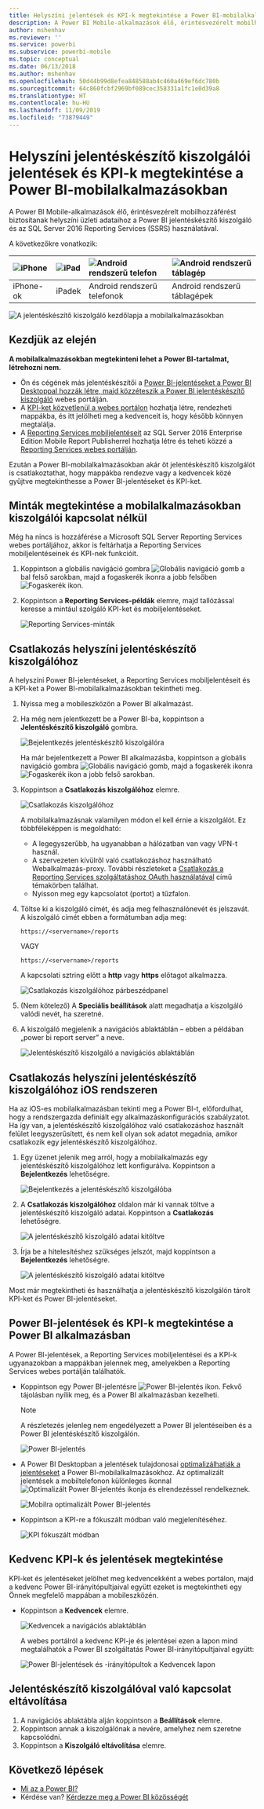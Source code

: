 ```yaml
---
title: Helyszíni jelentések és KPI-k megtekintése a Power BI-mobilalkalmazásokban
description: A Power BI Mobile-alkalmazások élő, érintésvezérelt mobilhozzáférést biztosítanak helyszíni üzleti adataihoz a Microsoft SQL Server Reporting Services és a Power BI jelentéskészítő kiszolgáló használatával.
author: mshenhav
ms.reviewer: ''
ms.service: powerbi
ms.subservice: powerbi-mobile
ms.topic: conceptual
ms.date: 06/13/2018
ms.author: mshenhav
ms.openlocfilehash: 50d44b99d8efea848588ab4c460a469ef6dc780b
ms.sourcegitcommit: 64c860fcbf2969bf089cec358331a1fc1e0d39a8
ms.translationtype: HT
ms.contentlocale: hu-HU
ms.lasthandoff: 11/09/2019
ms.locfileid: "73879449"
---
```

# <a name="view-on-premises-report-server-reports-and-kpis-in-the-power-bi-mobile-apps"></a>Helyszíni jelentéskészítő kiszolgálói jelentések és KPI-k megtekintése a Power BI-mobilalkalmazásokban

A Power BI Mobile-alkalmazások élő, érintésvezérelt mobilhozzáférést biztosítanak helyszíni üzleti adataihoz a Power BI jelentéskészítő kiszolgáló és az SQL Server 2016 Reporting Services (SSRS) használatával.

A következőkre vonatkozik:

| ![iPhone](./media/mobile-app-ssrs-kpis-mobile-on-premises-reports/iphone-logo-50-px.png) | ![iPad](./media/mobile-app-ssrs-kpis-mobile-on-premises-reports/ipad-logo-50-px.png) | ![Android rendszerű telefon](./media/mobile-app-ssrs-kpis-mobile-on-premises-reports/android-phone-logo-50-px.png) | ![Android rendszerű táblagép](./media/mobile-app-ssrs-kpis-mobile-on-premises-reports/android-tablet-logo-50-px.png) |
|:--- |:--- |:--- |:--- |
| iPhone-ok |iPadek |Android rendszerű telefonok |Android rendszerű táblagépek |


![A jelentéskészítő kiszolgáló kezdőlapja a mobilalkalmazásokban](./media/mobile-app-ssrs-kpis-mobile-on-premises-reports/power-bi-ipad-pbi-report-server-home.png)

## <a name="first-things-first"></a>Kezdjük az elején
**A mobilalkalmazásokban megtekinteni lehet a Power BI-tartalmat, létrehozni nem.**

* Ön és cégének más jelentéskészítői a [Power BI-jelentéseket a Power BI Desktoppal hozzák létre, majd közzéteszik a Power BI jelentéskészítő kiszolgáló](../../report-server/quickstart-create-powerbi-report.md) webes portálján. 
* A [KPI-ket közvetlenül a webes portálon](https://docs.microsoft.com/sql/reporting-services/working-with-kpis-in-reporting-services) hozhatja létre, rendezheti mappákba, és itt jelölheti meg a kedvenceit is, hogy később könnyen megtalálja. 
* A [Reporting Services mobiljelentéseit](https://docs.microsoft.com/sql/reporting-services/mobile-reports/create-mobile-reports-with-sql-server-mobile-report-publisher) az SQL Server 2016 Enterprise Edition Mobile Report Publisherrel hozhatja létre és teheti közzé a [Reporting Services webes portálján](https://docs.microsoft.com/sql/reporting-services/web-portal-ssrs-native-mode).  

Ezután a Power BI-mobilalkalmazásokban akár öt jelentéskészítő kiszolgálót is csatlakoztathat, hogy mappákba rendezve vagy a kedvencek közé gyűjtve megtekinthesse a Power BI-jelentéseket és KPI-ket. 

## <a name="explore-samples-in-the-mobile-apps-without-a-server-connection"></a>Minták megtekintése a mobilalkalmazásokban kiszolgálói kapcsolat nélkül
Még ha nincs is hozzáférése a Microsoft SQL Server Reporting Services webes portáljához, akkor is feltárhatja a Reporting Services mobiljelentéseinek és KPI-nek funkcióit. 

1. Koppintson a globális navigáció gombra ![Globális navigáció gomb](././media/mobile-app-ssrs-kpis-mobile-on-premises-reports/power-bi-iphone-global-nav-button.png) a bal felső sarokban, majd a fogaskerék ikonra a jobb felsőben ![Fogaskerék ikon](././media/mobile-app-ssrs-kpis-mobile-on-premises-reports/power-bi-ios-settings-icon.png).
2. Koppintson a **Reporting Services-példák** elemre, majd tallózással keresse a mintául szolgáló KPI-ket és mobiljelentéseket.
   
   ![Reporting Services-minták](./media/mobile-app-ssrs-kpis-mobile-on-premises-reports/power-bi-iphone-ssrs-samples.png)

## <a name="connect-to-an-on-premises-report-server"></a>Csatlakozás helyszíni jelentéskészítő kiszolgálóhoz
A helyszíni Power BI-jelentéseket, a Reporting Services mobiljelentéseit és a KPI-ket a Power BI-mobilalkalmazásokban tekintheti meg. 

1. Nyissa meg a mobileszközön a Power BI alkalmazást.
2. Ha még nem jelentkezett be a Power BI-ba, koppintson a **Jelentéskészítő kiszolgáló** gombra.
   
   ![Bejelentkezés jelentéskészítő kiszolgálóra](./media/mobile-app-ssrs-kpis-mobile-on-premises-reports/power-bi-connect-to-rs-login.png)
   
   Ha már bejelentkezett a Power BI alkalmazásba, koppintson a globális navigáció gombra ![Globális navigáció gomb](././media/mobile-app-ssrs-kpis-mobile-on-premises-reports/power-bi-iphone-global-nav-button.png), majd a fogaskerék ikonra ![Fogaskerék ikon](././media/mobile-app-ssrs-kpis-mobile-on-premises-reports/power-bi-ios-settings-icon.png) a jobb felső sarokban.
3. Koppintson a **Csatlakozás kiszolgálóhoz** elemre.
   
    ![Csatlakozás kiszolgálóhoz](./media/mobile-app-ssrs-kpis-mobile-on-premises-reports/power-bi-android-server-sign-in.png)

     A mobilalkalmazásnak valamilyen módon el kell érnie a kiszolgálót. Ez többféleképpen is megoldható:

    - A legegyszerűbb, ha ugyanabban a hálózatban van vagy VPN-t használ.
    - A szervezeten kívülről való csatlakozáshoz használható Webalkalmazás-proxy. További részleteket a [Csatlakozás a Reporting Services szolgáltatáshoz OAuth használatával](mobile-oauth-ssrs.md) című témakörben találhat. 
    - Nyisson meg egy kapcsolatot (portot) a tűzfalon.

1. Töltse ki a kiszolgáló címét, és adja meg felhasználónevét és jelszavát. A kiszolgáló címét ebben a formátumban adja meg:
   
     `https://<servername>/reports`
   
     VAGY
   
     `https://<servername>/reports`
   
   A kapcsolati sztring előtt a **http** vagy **https** előtagot alkalmazza.
   
    ![Csatlakozás kiszolgálóhoz párbeszédpanel](./media/mobile-app-ssrs-kpis-mobile-on-premises-reports/power-bi-ios-connect-to-server-dialog.png)
5. (Nem kötelező) A **Speciális beállítások** alatt megadhatja a kiszolgáló valódi nevét, ha szeretné.
6. A kiszolgáló megjelenik a navigációs ablaktáblán – ebben a példában „power bi report server” a neve.
   
   ![Jelentéskészítő kiszolgáló a navigációs ablaktáblán](./media/mobile-app-ssrs-kpis-mobile-on-premises-reports/power-bi-iphone-left-nav-report-server.png)

## <a name="connect-to-an-on-premises-report-server-in-ios"></a>Csatlakozás helyszíni jelentéskészítő kiszolgálóhoz iOS rendszeren

Ha az iOS-es mobilalkalmazásban tekinti meg a Power BI-t, előfordulhat, hogy a rendszergazda definiált egy alkalmazáskonfigurációs szabályzatot. Ha így van, a jelentéskészítő kiszolgálóhoz való csatlakozáshoz használt felület leegyszerűsített, és nem kell olyan sok adatot megadnia, amikor csatlakozik egy jelentéskészítő kiszolgálóhoz. 

1. Egy üzenet jelenik meg arról, hogy a mobilalkalmazás egy jelentéskészítő kiszolgálóhoz lett konfigurálva. Koppintson a **Bejelentkezés** lehetőségre.

    ![Bejelentkezés a jelentéskészítő kiszolgálóba](./media/mobile-app-ssrs-kpis-mobile-on-premises-reports/power-bi-config-server-sign-in.png)

2.  A **Csatlakozás kiszolgálóhoz** oldalon már ki vannak töltve a jelentéskészítő kiszolgáló adatai. Koppintson a **Csatlakozás** lehetőségre.

    ![A jelentéskészítő kiszolgáló adatai kitöltve](./media/mobile-app-ssrs-kpis-mobile-on-premises-reports/power-bi-ios-remote-configure-connect-server.png)

3. Írja be a hitelesítéshez szükséges jelszót, majd koppintson a **Bejelentkezés** lehetőségre. 

    ![A jelentéskészítő kiszolgáló adatai kitöltve](./media/mobile-app-ssrs-kpis-mobile-on-premises-reports/power-bi-config-server-address.png)

Most már megtekintheti és használhatja a jelentéskészítő kiszolgálón tárolt KPI-ket és Power BI-jelentéseket.

## <a name="view-power-bi-reports-and-kpis-in-the-power-bi-app"></a>Power BI-jelentések és KPI-k megtekintése a Power BI alkalmazásban
A Power BI-jelentések, a Reporting Services mobiljelentései és a KPI-k ugyanazokban a mappákban jelennek meg, amelyekben a Reporting Services webes portálján találhatók. 

* Koppintson egy Power BI-jelentésre ![Power BI-jelentés ikon](./media/mobile-app-ssrs-kpis-mobile-on-premises-reports/power-bi-rs-mobile-report-icon.png). Fekvő tájolásban nyílik meg, és a Power BI alkalmazásban kezelheti.

    > [!NOTE]
  > A részletezés jelenleg nem engedélyezett a Power BI jelentéseiben és a Power BI jelentéskészítő kiszolgálón.
  
    ![Power BI-jelentés](./media/mobile-app-ssrs-kpis-mobile-on-premises-reports/power-bi-iphone-report-server-report.png)
* A Power BI Desktopban a jelentések tulajdonosai [optimalizálhatják a jelentéseket](../../desktop-create-phone-report.md) a Power BI-mobilalkalmazásokhoz. Az optimalizált jelentések a mobiltelefonon különleges ikonnal ![Optimalizált Power BI-jelentés ikonja](./media/mobile-app-ssrs-kpis-mobile-on-premises-reports/power-bi-rs-mobile-optimized-icon.png) és elrendezéssel rendelkeznek.
  
    ![Mobilra optimalizált Power BI-jelentés](./media/mobile-app-ssrs-kpis-mobile-on-premises-reports/power-bi-rs-mobile-optimized-report.png)
* Koppintson a KPI-re a fókuszált módban való megjelenítéséhez.
  
    ![KPI fókuszált módban](./media/mobile-app-ssrs-kpis-mobile-on-premises-reports/pbi_ipad_ssmrp_tile.png)

## <a name="view-your-favorite-kpis-and-reports"></a>Kedvenc KPI-k és jelentések megtekintése
KPI-ket és jelentéseket jelölhet meg kedvencekként a webes portálon, majd a kedvenc Power BI-irányítópultjaival együtt ezeket is megtekintheti egy Önnek megfelelő mappában a mobileszközén.

* Koppintson a **Kedvencek** elemre.
  
   ![Kedvencek a navigációs ablaktáblán](./media/mobile-app-ssrs-kpis-mobile-on-premises-reports/power-bi-ipad-faves-pbi-report-server-update.png)
  
   A webes portálról a kedvenc KPI-je és jelentései ezen a lapon mind megtalálhatók a Power BI szolgáltatás Power BI-irányítópultjaival együtt:
  
   ![Power BI-jelentések és -irányítópultok a Kedvencek lapon](./media/mobile-app-ssrs-kpis-mobile-on-premises-reports/power-bi-ipad-favorites.png)

## <a name="remove-a-connection-to-a-report-server"></a>Jelentéskészítő kiszolgálóval való kapcsolat eltávolítása
1. A navigációs ablaktábla alján koppintson a **Beállítások** elemre.
2. Koppintson annak a kiszolgálónak a nevére, amelyhez nem szeretne kapcsolódni.
3. Koppintson a **Kiszolgáló eltávolítása** elemre.

## <a name="next-steps"></a>Következő lépések
* [Mi az a Power BI?](../../fundamentals/power-bi-overview.md)  
* Kérdése van? [Kérdezze meg a Power BI közösségét](https://community.powerbi.com/)

